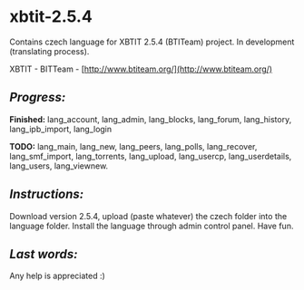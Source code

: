 # xbtit-2.5.4
Contains czech language for XBTIT 2.5.4 (BTITeam) project. In development (translating process).

XBTIT - BITTeam - [http://www.btiteam.org/](http://www.btiteam.org/)

## _Progress:_
**Finished:**
lang_account, lang_admin, lang_blocks, lang_forum, lang_history, lang_ipb_import, lang_login

**TODO:**
lang_main, lang_new, lang_peers, lang_polls, lang_recover, lang_smf_import, lang_torrents, lang_upload, lang_usercp, lang_userdetails, lang_users, lang_viewnew.

## _Instructions:_ 
Download version 2.5.4, upload (paste whatever) the czech folder into the language folder. Install the language through admin control panel. Have fun.

## _Last words:_ 
Any help is appreciated :)
